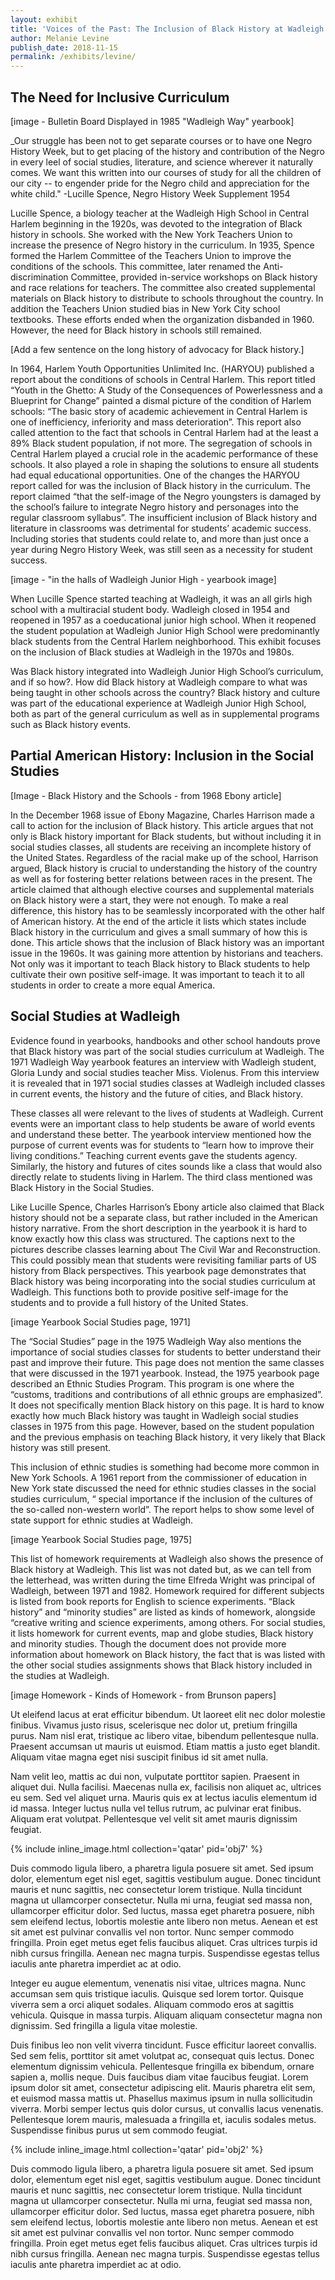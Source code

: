 ```yaml
---
layout: exhibit
title: 'Voices of the Past: The Inclusion of Black History at Wadleigh'
author: Melanie Levine
publish_date: 2018-11-15
permalink: /exhibits/levine/
---
```


## The Need for Inclusive Curriculum 

[image - Bulletin Board Displayed in 1985 "Wadleigh Way" yearbook]

_Our struggle has been not to get separate courses or to have one Negro History Week, but to get placing of the history and contribution of the Negro in every leel of social studies, literature, and science wherever it naturally comes. We want this written into our courses of study for all the children of our city -- to engender pride for the Negro child and appreciation for the white child." 
-Lucille Spence, Negro History Week Supplement 1954 

Lucille Spence, a biology teacher at the Wadleigh High School in Central Harlem beginning in the 1920s, was devoted to the integration of Black history in schools.  She worked with the New York Teachers Union to increase the presence of Negro history in the curriculum.   In 1935, Spence formed the Harlem Committee of the Teachers Union to improve the conditions of the schools.  This committee, later renamed the Anti-discrimination Committee, provided in-service workshops on Black history and race relations for teachers. The committee also created supplemental materials on Black history to distribute to schools throughout the country.  In addition the Teachers Union studied bias in New York City school textbooks.  These efforts ended when the organization disbanded in 1960.  However, the need for Black history in schools still remained.  

[Add a few sentence on the long history of advocacy for Black history.] 

In 1964, Harlem Youth Opportunities Unlimited Inc. (HARYOU) published a report about the conditions of schools in Central Harlem.  This report titled “Youth in the Ghetto: A Study of the Consequences of Powerlessness and a Blueprint for Change” painted a dismal picture of the condition of Harlem schools: “The basic story of academic achievement in Central Harlem is one of inefficiency, inferiority and mass deterioration”.  This report also called attention to the fact that schools in Central Harlem had at the least a 89% Black student population, if not more. The segregation of schools in Central Harlem played a crucial role in the academic performance of these schools.  It also played a role in shaping the solutions to ensure all students had equal educational opportunities.   One of the changes the HARYOU report called for was the inclusion of Black history in the curriculum.  The report claimed  “that the self-image of the Negro youngsters is damaged by the school’s failure to integrate Negro history and personages into the regular classroom syllabus”. The insufficient inclusion of Black history and literature in classrooms was detrimental for students’ academic success.  Including stories that students could relate to, and more than just once a year during Negro History Week, was still seen as a necessity for student success.   
  
[image - "in the halls of Wadleigh Junior High - yearbook image]

When Lucille Spence started teaching at Wadleigh, it was an all girls high school with a multiracial student body.  Wadleigh closed in 1954 and reopened in 1957 as a coeducational junior high school.  When it reopened the student population at Wadleigh Junior High School were predominantly black students from the Central Harlem neighborhood.  This exhibit focuses on the inclusion of Black studies at Wadleigh in the 1970s and 1980s.

Was Black history integrated into Wadleigh Junior High School’s curriculum, and if so how?.  How did Black history at Wadleigh compare to what was being taught in other schools across the country? Black history and culture was part of the educational experience at Wadleigh Junior High School, both as part of the general curriculum as well as in supplemental programs such as Black history events.   

## Partial American History: Inclusion in the Social Studies 

[Image - Black History and the Schools - from 1968 Ebony article]

In the December 1968 issue of Ebony Magazine, Charles Harrison made a call to action for the inclusion of Black history.  This article argues that not only is Black history important for Black students, but without including it in social studies classes, all students are receiving an incomplete history of the United States.  Regardless of the racial make up of the school, Harrison argued, Black history is crucial to understanding the history of the country as well as for fostering better relations between races in the present.  The article claimed that although elective courses and supplemental materials on Black history were  a start, they were not enough.  To make a real difference, this history has to be seamlessly incorporated with the other half of American history.  At the end of the article it lists which states include Black history in the curriculum and gives a small summary of how this is done. This article shows that the inclusion of Black history was an important issue in the 1960s. It was gaining more attention by historians and teachers. Not only was it important to teach Black history to Black students to help cultivate their own positive self-image. It was important to teach it to all students in order to create a more equal America.  

## Social Studies at Wadleigh

Evidence found in yearbooks, handbooks and other school handouts prove that Black history was part of the social studies curriculum at Wadleigh.  The 1971 Wadleigh Way yearbook features an interview with Wadleigh student, Gloria Lundy and social studies teacher Miss. Violenus.  From this interview it is revealed that in 1971 social studies classes at Wadleigh included classes in current events, the history and the future of cities, and Black history.

These classes all were relevant to the lives of students at Wadleigh.  Current events were an important class to help students be aware of world events and understand these better.  The yearbook interview mentioned how the purpose of current events was for students to “learn how to improve their living conditions.”  Teaching current events gave the students agency.  Similarly, the history and futures of cites sounds like a class that would also directly relate to students living in Harlem.  The third class mentioned was Black History in the Social Studies.

Like Lucille Spence, Charles Harrison’s Ebony article also claimed that Black history should not be a separate class, but rather included in the American history narrative.  From the short description in the yearbook it is hard to know exactly how this class was structured.  The captions next to the pictures describe classes learning about The Civil War and Reconstruction.  This could possibly mean that students were revisiting familiar parts of US history from Black perspectives.  This yearbook page demonstrates that Black history was being incorporating into the social studies curriculum at Wadleigh.  This functions both to provide positive self-image for the students and to provide a full history of the United States.  

[image Yearbook Social Studies page, 1971]

The “Social Studies” page in the 1975 Wadleigh Way also mentions the importance of social studies classes for students to better understand their past and improve their future.  This page does not mention the same classes that were discussed in the 1971 yearbook.  Instead, the 1975 yearbook page described an Ethnic Studies Program.  This program is one where the “customs, traditions and contributions of all ethnic groups are emphasized”.  It  does not specifically mention Black history on this page.  It is hard to know exactly how much Black history was taught in Wadleigh social studies classes in 1975 from this page. However, based on the student population and the previous emphasis on teaching Black history, it very likely that Black history was still present.  

This inclusion of ethnic studies is something had become more common in New York Schools.  A 1961 report from the commissioner of education in New York state discussed the need for ethnic studies classes in the social studies curriculum, “ special importance if the inclusion of the cultures of the so-called non-western world”.  The report helps to show some level of state support for ethnic studies at Wadleigh.

[image Yearbook Social Studies page, 1975]

This list of homework requirements at Wadleigh also shows the presence of Black history at Wadleigh.  This list was not dated but, as we can tell from the letterhead, was written during the time Elfreda Wright was principal of Wadleigh, between 1971 and 1982.  Homework required for different subjects is listed from book reports for English to science experiments. “Black history” and “minority studies” are listed as kinds of homework, alongside “creative writing and science experiments, among others.  For social studies, it lists homework for current events, map and globe studies, Black history and minority studies.  Though the document does not provide more information about homework on Black history, the fact that is was listed with the other social studies assignments shows that Black history included in the studies at Wadleigh.

[image Homework - Kinds of Homework - from Brunson papers]

Ut eleifend lacus at erat efficitur bibendum. Ut laoreet elit nec dolor molestie finibus. Vivamus justo risus, scelerisque nec dolor ut, pretium fringilla purus. Nam nisl erat, tristique ac libero vitae, bibendum pellentesque nulla. Praesent accumsan ut mauris ut euismod. Etiam mattis a justo eget blandit. Aliquam vitae magna eget nisi suscipit finibus id sit amet nulla.

Nam velit leo, mattis ac dui non, vulputate porttitor sapien. Praesent in aliquet dui. Nulla facilisi. Maecenas nulla ex, facilisis non aliquet ac, ultrices eu sem. Sed vel aliquet urna. Mauris quis ex at lectus iaculis elementum id id massa. Integer luctus nulla vel tellus rutrum, ac pulvinar erat finibus. Aliquam erat volutpat. Pellentesque vel velit sit amet mauris dignissim feugiat.

{% include inline_image.html collection='qatar' pid='obj7' %}

Duis commodo ligula libero, a pharetra ligula posuere sit amet. Sed ipsum dolor, elementum eget nisl eget, sagittis vestibulum augue. Donec tincidunt mauris et nunc sagittis, nec consectetur lorem tristique. Nulla tincidunt magna ut ullamcorper consectetur. Nulla mi urna, feugiat sed massa non, ullamcorper efficitur dolor. Sed luctus, massa eget pharetra posuere, nibh sem eleifend lectus, lobortis molestie ante libero non metus. Aenean et est sit amet est pulvinar convallis vel non tortor. Nunc semper commodo fringilla. Proin eget metus eget felis faucibus aliquet. Cras ultrices turpis id nibh cursus fringilla. Aenean nec magna turpis. Suspendisse egestas tellus iaculis ante pharetra imperdiet ac at odio.

Integer eu augue elementum, venenatis nisi vitae, ultrices magna. Nunc accumsan sem quis tristique iaculis. Quisque sed lorem tortor. Quisque viverra sem a orci aliquet sodales. Aliquam commodo eros at sagittis vehicula. Quisque in massa turpis. Aliquam aliquam consectetur magna non dignissim. Sed fringilla a ligula vitae molestie.

Duis finibus leo non velit viverra tincidunt. Fusce efficitur laoreet convallis. Sed sem felis, porttitor sit amet volutpat ac, consequat quis lectus. Donec elementum dignissim vehicula. Pellentesque fringilla ex bibendum, ornare sapien a, mollis neque. Duis faucibus diam vitae faucibus feugiat. Lorem ipsum dolor sit amet, consectetur adipiscing elit. Mauris pharetra elit sem, et euismod massa mattis ut. Phasellus maximus ipsum in nulla sollicitudin viverra. Morbi semper lectus quis dolor cursus, ut convallis lacus venenatis. Pellentesque lorem mauris, malesuada a fringilla et, iaculis sodales metus. Suspendisse finibus purus ut sem commodo feugiat.


{% include inline_image.html collection='qatar' pid='obj2' %}

Duis commodo ligula libero, a pharetra ligula posuere sit amet. Sed ipsum dolor, elementum eget nisl eget, sagittis vestibulum augue. Donec tincidunt mauris et nunc sagittis, nec consectetur lorem tristique. Nulla tincidunt magna ut ullamcorper consectetur. Nulla mi urna, feugiat sed massa non, ullamcorper efficitur dolor. Sed luctus, massa eget pharetra posuere, nibh sem eleifend lectus, lobortis molestie ante libero non metus. Aenean et est sit amet est pulvinar convallis vel non tortor. Nunc semper commodo fringilla. Proin eget metus eget felis faucibus aliquet. Cras ultrices turpis id nibh cursus fringilla. Aenean nec magna turpis. Suspendisse egestas tellus iaculis ante pharetra imperdiet ac at odio.
